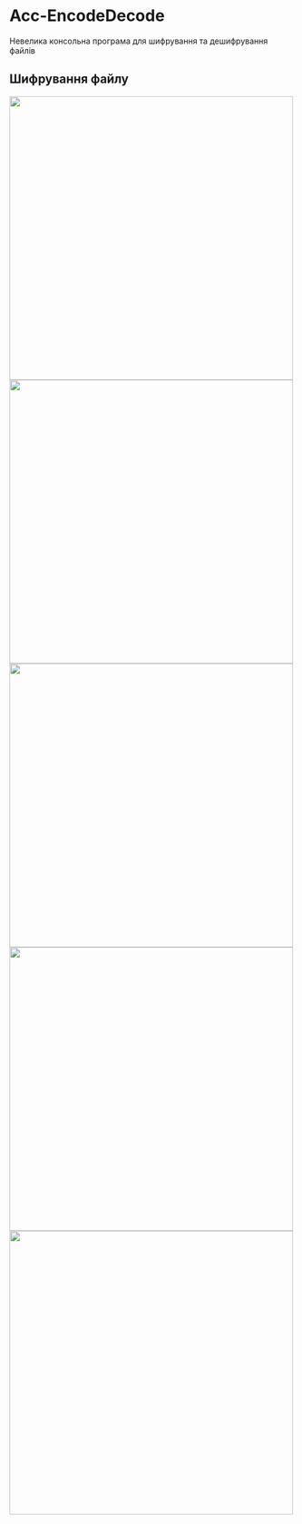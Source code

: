 # Acc-EncodeDecode
Невелика консольна програма для шифрування та дешифрування файлів

## Шифрування файлу
<img src="https://github.com/Leksiyko/Acc-EncodeDecode/blob/main/gitImgs/img1.png" width="500">

<img src="https://github.com/Leksiyko/Acc-EncodeDecode/blob/main/gitImgs/img2.png" width="500">

<img src="https://github.com/Leksiyko/Acc-EncodeDecode/blob/main/gitImgs/img3.png" width="500">

<img src="https://github.com/Leksiyko/Acc-EncodeDecode/blob/main/gitImgs/img4.png" width="500">

<img src="https://github.com/Leksiyko/Acc-EncodeDecode/blob/main/gitImgs/img5.png" width="500">

